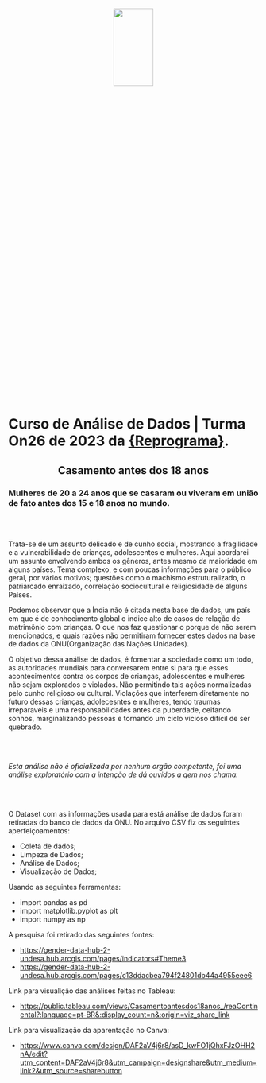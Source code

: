 <h1 align="center">

<p align="center">
<img src= "https://observatorio3setor.org.br/wp-content/uploads/2023/07/casamento-infantil.jpg" width="40%" height="20%"/>
</p>

# Curso de Análise de Dados | Turma On26 de 2023 da [{Reprograma}](https://www.reprograma.com.br/).

## <p align="center"><b> Casamento antes dos 18 anos </b>  <p>

###   Mulheres de 20 a 24 anos que se casaram ou viveram em união de fato antes dos 15 e 18 anos no mundo. 


<br>
<br>
<p align="center">

<p align="center">
  
  Trata-se de um assunto delicado e de cunho social, mostrando a fragilidade e a vulnerabilidade de crianças, adolescentes e mulheres. Aqui abordarei um assunto envolvendo ambos os gêneros, antes mesmo da maioridade em alguns países. Tema complexo, e com poucas informações para o público geral, por vários motivos; questões como o machismo estruturalizado, o patriarcado enraizado, correlação sociocultural e religiosidade de alguns Países. 
 
 Podemos observar que a Índia não é citada nesta base de dados, um país em que é de conhecimento global o indice alto de casos de relação de matrimônio com crianças. O  que nos faz questionar o porque de não serem mencionados, e quais razões não permitiram fornecer estes dados na base de dados da ONU(Organização das Nações Unidades).
 
 O objetivo dessa análise de dados, é fomentar a sociedade como um todo, as autoridades mundiais para conversarem entre si para que esses acontecimentos contra os corpos de crianças, adolescentes e mulheres não sejam explorados e violados. Não permitindo tais ações normalizadas pelo cunho religioso ou cultural. Violações que interferem diretamente no futuro dessas crianças, adolecesntes e mulheres, tendo traumas irreparaveis e uma responsabilidades antes da puberdade, ceifando sonhos, marginalizando pessoas e tornando um ciclo vicioso difícil de ser quebrado. 

<br>
<br>

 *Esta análise não é oficializada por nenhum orgão competente, foi uma análise exploratório com a intenção de dá ouvidos a qem nos chama.*
 
<br>
<br>
 

O Dataset com as informações usada para está análise de dados foram retiradas do banco de dados da ONU.
No arquivo CSV fiz os seguintes aperfeiçoamentos: 

* Coleta de dados;
* Limpeza de Dados;    
* Análise de Dados;
* Visualização de Dados;


Usando as seguintes ferramentas:
* import pandas as pd
* import matplotlib.pyplot as plt
* import numpy as np

A pesquisa foi retirado das seguintes fontes:
* https://gender-data-hub-2-undesa.hub.arcgis.com/pages/indicators#Theme3
* https://gender-data-hub-2-undesa.hub.arcgis.com/pages/c13ddacbea794f24801db44a4955eee6

Link para visualição das análises feitas no Tableau:
* https://public.tableau.com/views/Casamentoantesdos18anos_/reaContinental?:language=pt-BR&:display_count=n&:origin=viz_share_link

Link para visualização da aparentação no Canva:
* https://www.canva.com/design/DAF2aV4j6r8/asD_kwFO1jQhxFJzOHH2nA/edit?utm_content=DAF2aV4j6r8&utm_campaign=designshare&utm_medium=link2&utm_source=sharebutton
